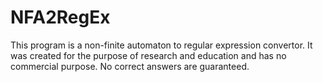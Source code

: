 # NFA2RegEx
This program is a non-finite automaton to regular expression convertor.
It was created for the purpose of research and education and has no commercial purpose. No correct answers are guaranteed.
